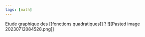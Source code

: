 ```yaml
---
tags: [math] 
---
```

Etude graphique des [[fonctions quadratiques]]
?
![[Pasted image 20230712084528.png]]
<!--SR:!2023-10-24,16,270-->
